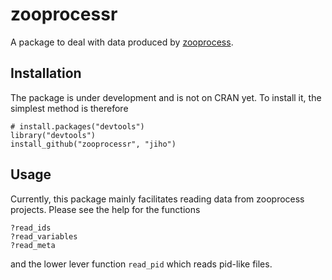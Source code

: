 # zooprocessr

A package to deal with data produced by [zooprocess](http://www.obs-vlfr.fr/LOV/ZooPart/ZooScan/rubrique.php3?id_rubrique=49?lang=en "ZooScan - Home page").

## Installation

The package is under development and is not on CRAN yet. To install it, the simplest method is therefore

    # install.packages("devtools")
    library("devtools")
    install_github("zooprocessr", "jiho")

## Usage

Currently, this package mainly facilitates reading data from zooprocess projects. Please see the help for the functions

    ?read_ids
    ?read_variables
    ?read_meta

and the lower lever function `read_pid` which reads pid-like files.
